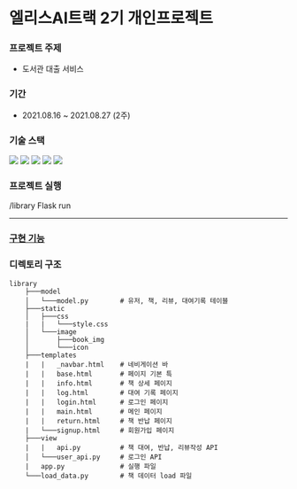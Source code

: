 # 엘리스AI트랙 2기 개인프로젝트
### 프로젝트 주제
- 도서관 대출 서비스
### 기간
- 2021.08.16 ~ 2021.08.27 (2주)
### 기술 스택
<img src="https://img.shields.io/badge/-Flask-black?style=for-the-badge&logo=flask&logoColor=white"/> <img src="https://img.shields.io/badge/-mysql-4479A1?style=for-the-badge&logo=mysql&logoColor=white"/> <img src="https://img.shields.io/badge/-jinja-B41717?style=for-the-badge&logo=jinja&logoColor=white"/> <img src="https://img.shields.io/badge/html-E34F26?style=for-the-badge&logo=html5&logoColor=white"> <img src="https://img.shields.io/badge/css-1572B6?style=for-the-badge&logo=css3&logoColor=white">

### 프로젝트 실행
/library Flask run

------------------------------------------------------------
### [구현 기능](https://github.com/Moon-Ji/LibraryLoan/wiki/%EA%B5%AC%ED%98%84-%EA%B8%B0%EB%8A%A5)

### 디렉토리 구조
```
library
    ├───model
    │   └───model.py        # 유저, 책, 리뷰, 대여기록 테이블
    ├───static
    │   ├───css
    |   |   └───style.css
    │   └───image
    │       ├───book_img
    │       └───icon
    ├───templates
    |   |   _navbar.html    # 네비게이션 바 
    |   |   base.html       # 페이지 기본 특
    |   |   info.html       # 책 상세 페이지
    |   |   log.html        # 대여 기록 페이지
    |   |   login.html      # 로그인 페이지
    |   |   main.html       # 메인 페이지
    |   |   return.html     # 책 반납 페이지
    |   └───signup.html     # 회원가입 페이지
    ├───view
    |   |   api.py          # 책 대여, 반납, 리뷰작성 API
    │   └───user_api.py     # 로그인 API
    |   app.py              # 실행 파일
    └───load_data.py        # 책 데이터 load 파일
```
